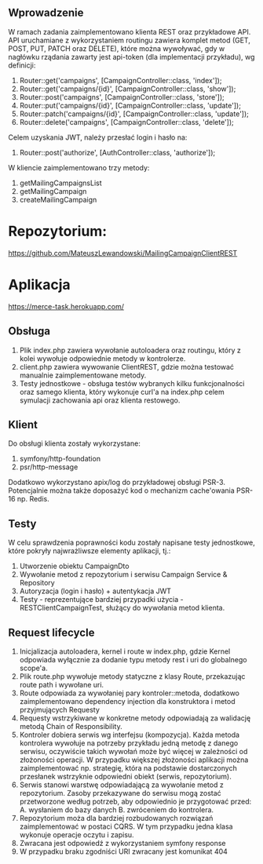 ## Wprowadzenie

W ramach zadania zaimplementowano klienta REST oraz przykładowe API. API uruchamiane z wykorzystaniem routingu zawiera komplet metod (GET, POST, PUT, PATCH oraz DELETE), które można wywoływać, gdy w nagłówku rządania zawarty jest api-token (dla implementacji przykładu), wg definicji:

1. Router::get('campaigns', [CampaignController::class, 'index']);
2. Router::get('campaigns/{id}', [CampaignController::class, 'show']);
3. Router::post('campaigns', [CampaignController::class, 'store']);
4. Router::put('campaigns/{id}', [CampaignController::class, 'update']);
5. Router::patch('campaigns/{id}', [CampaignController::class, 'update']);
6. Router::delete('campaigns', [CampaignController::class, 'delete']);

Celem uzyskania JWT, należy przesłać login i hasło na:
1. Router::post('authorize', [AuthController::class, 'authorize']);

W kliencie zaimplementowano trzy metody:
1. getMailingCampaignsList
2. getMailingCampaign
3. createMailingCampaign

# Repozytorium: 
https://github.com/MateuszLewandowski/MailingCampaignClientREST

# Aplikacja
https://merce-task.herokuapp.com/

## Obsługa
1. Plik index.php zawiera wywołanie autoloadera oraz routingu, który z kolei wywołuje odpowiednie metody w kontrolerze.
2. client.php zawiera wywowanie ClientREST, gdzie można testować manualnie zaimplementowane metody.
3. Testy jednostkowe - obsługa testów wybranych kilku funkcjonalności oraz samego klienta, który wykonuje curl'a na index.php celem symulacji zachowania api oraz klienta restowego.

## Klient
Do obsługi klienta zostały wykorzystane:
1. symfony/http-foundation
2. psr/http-message

Dodatkowo wykorzystano apix/log do przykładowej obsługi PSR-3.
Potencjalnie można także doposażyć kod o mechanizm cache'owania PSR-16 np. Redis.

## Testy
W celu sprawdzenia poprawności kodu zostały napisane testy jednostkowe, które pokryły najwrażliwsze elementy aplikacji, tj.:
1. Utworzenie obiektu CampaignDto
2. Wywołanie metod z repozytorium i serwisu Campaign Service & Repository
3. Autoryzacja (login i hasło) + autentykacja JWT
4. Testy - reprezentujące bardziej przypadki użycia - RESTClientCampaignTest, służący do wywołania metod klienta.

## Request lifecycle
1. Inicjalizacja autoloadera, kernel i route w index.php, gdzie Kernel odpowiada wyłącznie za dodanie typu metody rest i uri do globalnego scope'a.
2. Plik route.php wywołuje metody statyczne z klasy Route, przekazując route path i wywołane uri.
3. Route odpowiada za wywołaniej pary kontroler::metoda, dodatkowo zaimplementowano dependency injection dla konstruktora i metod przyjmujących Requesty
4. Requesty wstrzykiwane w konkretne metody odpowiadają za walidację metodą Chain of Responsibility.
5. Kontroler dobiera serwis wg interfejsu (kompozycja). Każda metoda kontrolera wywołuje na potrzeby przykładu jedną metodę z danego serwisu, oczywiście takich wywołań może być więcej w zależności od złożoności operacji. W przypadku większej złożoności aplikacji można zaimplementować np. strategię, która na podstawie dostarczonych przesłanek wstrzyknie odpowiedni obiekt (serwis, repozytorium).
6. Serwis stanowi warstwę odpowiadającą za wywołanie metod z repozytorium. Zasoby przekazywane do serwisu mogą zostać przetworzone według potrzeb, aby odpowiednio je przygotować przed:
A. wysłaniem do bazy danych
B. zwróceniem do kontrolera.
6. Repozytorium moża dla bardziej rozbudowanych rozwiązań zaimplementować w postaci CQRS. W tym przypadku jedna klasa wykonuje operacje oczytu i zapisu.
7. Zwracana jest odpowiedź z wykorzystaniem symfony response
8. W przypadku braku zgodniści URI zwracany jest komunikat 404
